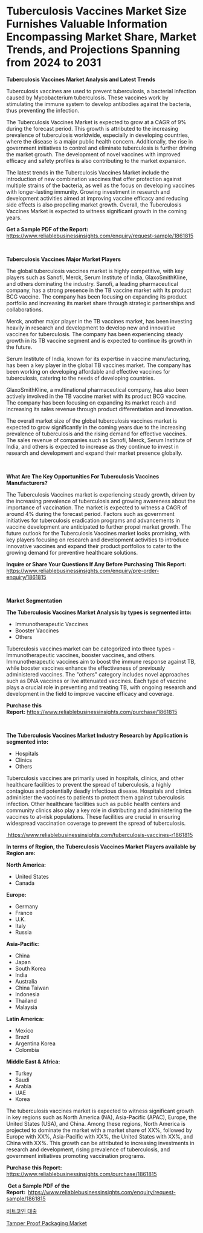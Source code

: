 <p><h1>Tuberculosis Vaccines Market Size Furnishes Valuable Information Encompassing Market Share, Market Trends, and Projections Spanning from 2024 to 2031</h1></p><p><strong>Tuberculosis Vaccines Market Analysis and Latest Trends</strong></p>
<p><p>Tuberculosis vaccines are used to prevent tuberculosis, a bacterial infection caused by Mycobacterium tuberculosis. These vaccines work by stimulating the immune system to develop antibodies against the bacteria, thus preventing the infection.</p><p>The Tuberculosis Vaccines Market is expected to grow at a CAGR of 9% during the forecast period. This growth is attributed to the increasing prevalence of tuberculosis worldwide, especially in developing countries, where the disease is a major public health concern. Additionally, the rise in government initiatives to control and eliminate tuberculosis is further driving the market growth. The development of novel vaccines with improved efficacy and safety profiles is also contributing to the market expansion.</p><p>The latest trends in the Tuberculosis Vaccines Market include the introduction of new combination vaccines that offer protection against multiple strains of the bacteria, as well as the focus on developing vaccines with longer-lasting immunity. Growing investment in research and development activities aimed at improving vaccine efficacy and reducing side effects is also propelling market growth. Overall, the Tuberculosis Vaccines Market is expected to witness significant growth in the coming years.</p></p>
<p><strong>Get a Sample PDF of the Report:&nbsp;</strong> <a href="https://www.reliablebusinessinsights.com/enquiry/request-sample/1861815">https://www.reliablebusinessinsights.com/enquiry/request-sample/1861815</a></p>
<p>&nbsp;</p>
<p><strong>Tuberculosis Vaccines Major Market Players</strong></p>
<p><p>The global tuberculosis vaccines market is highly competitive, with key players such as Sanofi, Merck, Serum Institute of India, GlaxoSmithKline, and others dominating the industry. Sanofi, a leading pharmaceutical company, has a strong presence in the TB vaccine market with its product BCG vaccine. The company has been focusing on expanding its product portfolio and increasing its market share through strategic partnerships and collaborations.</p><p>Merck, another major player in the TB vaccines market, has been investing heavily in research and development to develop new and innovative vaccines for tuberculosis. The company has been experiencing steady growth in its TB vaccine segment and is expected to continue its growth in the future.</p><p>Serum Institute of India, known for its expertise in vaccine manufacturing, has been a key player in the global TB vaccines market. The company has been working on developing affordable and effective vaccines for tuberculosis, catering to the needs of developing countries.</p><p>GlaxoSmithKline, a multinational pharmaceutical company, has also been actively involved in the TB vaccine market with its product BCG vaccine. The company has been focusing on expanding its market reach and increasing its sales revenue through product differentiation and innovation.</p><p>The overall market size of the global tuberculosis vaccines market is expected to grow significantly in the coming years due to the increasing prevalence of tuberculosis and the rising demand for effective vaccines. The sales revenue of companies such as Sanofi, Merck, Serum Institute of India, and others is expected to increase as they continue to invest in research and development and expand their market presence globally.</p></p>
<p>&nbsp;</p>
<p><strong>What Are The Key Opportunities For Tuberculosis Vaccines Manufacturers?</strong></p>
<p><p>The Tuberculosis Vaccines market is experiencing steady growth, driven by the increasing prevalence of tuberculosis and growing awareness about the importance of vaccination. The market is expected to witness a CAGR of around 4% during the forecast period. Factors such as government initiatives for tuberculosis eradication programs and advancements in vaccine development are anticipated to further propel market growth. The future outlook for the Tuberculosis Vaccines market looks promising, with key players focusing on research and development activities to introduce innovative vaccines and expand their product portfolios to cater to the growing demand for preventive healthcare solutions.</p></p>
<p><strong>Inquire or Share Your Questions If Any Before Purchasing This Report:</strong> <a href="https://www.reliablebusinessinsights.com/enquiry/pre-order-enquiry/1861815">https://www.reliablebusinessinsights.com/enquiry/pre-order-enquiry/1861815</a></p>
<p>&nbsp;</p>
<p><strong>Market Segmentation</strong></p>
<p><strong>The Tuberculosis Vaccines Market Analysis by types is segmented into:</strong></p>
<p><ul><li>Immunotherapeutic Vaccines</li><li>Booster Vaccines</li><li>Others</li></ul></p>
<p><p>Tuberculosis vaccines market can be categorized into three types - Immunotherapeutic vaccines, booster vaccines, and others. Immunotherapeutic vaccines aim to boost the immune response against TB, while booster vaccines enhance the effectiveness of previously administered vaccines. The "others" category includes novel approaches such as DNA vaccines or live attenuated vaccines. Each type of vaccine plays a crucial role in preventing and treating TB, with ongoing research and development in the field to improve vaccine efficacy and coverage.</p></p>
<p><strong>Purchase this Report:&nbsp;</strong><a href="https://www.reliablebusinessinsights.com/purchase/1861815">https://www.reliablebusinessinsights.com/purchase/1861815</a></p>
<p>&nbsp;</p>
<p><strong>The Tuberculosis Vaccines Market Industry Research by Application is segmented into:</strong></p>
<p><ul><li>Hospitals</li><li>Clinics</li><li>Others</li></ul></p>
<p><p>Tuberculosis vaccines are primarily used in hospitals, clinics, and other healthcare facilities to prevent the spread of tuberculosis, a highly contagious and potentially deadly infectious disease. Hospitals and clinics administer the vaccines to patients to protect them against tuberculosis infection. Other healthcare facilities such as public health centers and community clinics also play a key role in distributing and administering the vaccines to at-risk populations. These facilities are crucial in ensuring widespread vaccination coverage to prevent the spread of tuberculosis.</p></p>
<p><a href="https://www.reliablebusinessinsights.com/tuberculosis-vaccines-r1861815">&nbsp;https://www.reliablebusinessinsights.com/tuberculosis-vaccines-r1861815</a></p>
<p><strong>In terms of Region, the Tuberculosis Vaccines Market Players available by Region are:</strong></p>
<p>
    <p> <strong> North America: </strong>
        <ul>
            <li>United States</li>
            <li>Canada</li>
        </ul>
        </p> 
    <p> <strong> Europe: </strong>
        <ul>
            <li>Germany</li>
            <li>France</li>
            <li>U.K.</li>
            <li>Italy</li>
            <li>Russia</li>
        </ul>
        </p> 
    <p> <strong> Asia-Pacific: </strong>
        <ul>
            <li>China</li>
            <li>Japan</li>
            <li>South Korea</li>
            <li>India</li>
            <li>Australia</li>
            <li>China Taiwan</li>
            <li>Indonesia</li>
            <li>Thailand</li>
            <li>Malaysia</li>
        </ul>
        </p> 
    <p> <strong> Latin America: </strong>
        <ul>
            <li>Mexico</li>
            <li>Brazil</li>
            <li>Argentina Korea</li>
            <li>Colombia</li>
        </ul>
        </p> 
    <p> <strong> Middle East & Africa: </strong>
        <ul>
            <li>Turkey</li>
            <li>Saudi</li>
            <li>Arabia</li>
            <li>UAE</li>
            <li>Korea</li>
        </ul>
    </p>
    </p>
<p><p>The tuberculosis vaccines market is expected to witness significant growth in key regions such as North America (NA), Asia-Pacific (APAC), Europe, the United States (USA), and China. Among these regions, North America is projected to dominate the market with a market share of XX%, followed by Europe with XX%, Asia-Pacific with XX%, the United States with XX%, and China with XX%. This growth can be attributed to increasing investments in research and development, rising prevalence of tuberculosis, and government initiatives promoting vaccination programs.</p></p>
<p><strong>Purchase this Report: </strong><a href="https://www.reliablebusinessinsights.com/purchase/1861815">https://www.reliablebusinessinsights.com/purchase/1861815</a></p>
<p>&nbsp;<strong>Get a Sample PDF of the Report:&nbsp;&nbsp;</strong><a href="https://www.reliablebusinessinsights.com/enquiry/request-sample/1861815">https://www.reliablebusinessinsights.com/enquiry/request-sample/1861815</a></p>
<p><strong></strong></p>
<p><p><a href="https://github.com/lkwggful07722/Market-Research-Report-List-3/blob/main/136277683791.md">비트코인 대출</a></p><p><a href="https://github.com/AKSHATREPORTPRIME/Market-Research-Report-List-5/blob/main/tamper-proof-packaging-market.md">Tamper Proof Packaging Market</a></p></p>